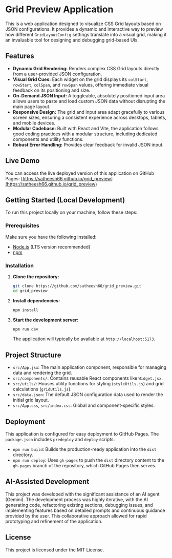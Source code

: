 # Grid Preview Application

This is a web application designed to visualize CSS Grid layouts based on JSON configurations. It provides a dynamic and interactive way to preview how different `GridLayoutConfig` settings translate into a visual grid, making it an invaluable tool for designing and debugging grid-based UIs.

## Features

-   **Dynamic Grid Rendering:** Renders complex CSS Grid layouts directly from a user-provided JSON configuration.
-   **Visual Grid Cues:** Each widget on the grid displays its `colStart`, `rowStart`, `colSpan`, and `rowSpan` values, offering immediate visual feedback on its positioning and size.
-   **On-Demand JSON Input:** A toggleable, absolutely positioned input area allows users to paste and load custom JSON data without disrupting the main page layout.
-   **Responsive Design:** The grid and input area adapt gracefully to various screen sizes, ensuring a consistent experience across desktops, tablets, and mobile devices.
-   **Modular Codebase:** Built with React and Vite, the application follows good coding practices with a modular structure, including dedicated components and utility functions.
-   **Robust Error Handling:** Provides clear feedback for invalid JSON input.

## Live Demo

You can access the live deployed version of this application on GitHub Pages:
[https://satheesh66.github.io/grid_preview](https://satheesh66.github.io/grid_preview)

## Getting Started (Local Development)

To run this project locally on your machine, follow these steps:

### Prerequisites

Make sure you have the following installed:
-   [Node.js](https://nodejs.org/en/) (LTS version recommended)
-   [npm](https://www.npmjs.com/)

### Installation

1.  **Clone the repository:**
    ```bash
    git clone https://github.com/satheesh66/grid_preview.git
    cd grid_preview
    ```

2.  **Install dependencies:**
    ```bash
    npm install
    ```

3.  **Start the development server:**
    ```bash
    npm run dev
    ```
    The application will typically be available at `http://localhost:5173`.

## Project Structure

-   `src/App.jsx`: The main application component, responsible for managing data and rendering the grid.
-   `src/components/`: Contains reusable React components like `Widget.jsx`.
-   `src/utils/`: Houses utility functions for styling (`styleUtils.js`) and grid calculations (`gridUtils.js`).
-   `src/data.json`: The default JSON configuration data used to render the initial grid layout.
-   `src/App.css`, `src/index.css`: Global and component-specific styles.

## Deployment

This application is configured for easy deployment to GitHub Pages. The `package.json` includes `predeploy` and `deploy` scripts:

-   `npm run build`: Builds the production-ready application into the `dist` directory.
-   `npm run deploy`: Uses `gh-pages` to push the `dist` directory content to the `gh-pages` branch of the repository, which GitHub Pages then serves.

## AI-Assisted Development

This project was developed with the significant assistance of an AI agent (Gemini). The development process was highly iterative, with the AI generating code, refactoring existing sections, debugging issues, and implementing features based on detailed prompts and continuous guidance provided by the user. This collaborative approach allowed for rapid prototyping and refinement of the application.

## License

This project is licensed under the MIT License.